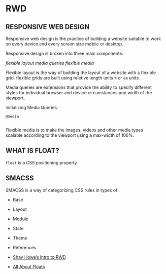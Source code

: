 # RWD

## RESPONSIVE WEB DESIGN 


Responsive web design is the practice of building a website suitable to work on every device and every screen size mobile or desktop. 


Responsive design is broken into three main components:

*flexible layout*
*media queries*
*flexible media*

Flexible layout is the way of building the layout of a website with a flexible grid.
flexible grids are built using reletive length units ``` % ``` or ``` em ``` units.

Media queries are extensions that provide the ability to specify different styles for individual browser and device circumstances and width of the viewport.

Initializing Media Queries

```
@media
 
```
Flexible media is to make the images, videos and other media types scalable according to the viewport using a max-width of 100%. 

## WHAT IS FLOAT?

```float``` is a CSS positioning property

## SMACSS

SMACSS is a way of categorizing CSS rules in types of

- Base
- Layout
- Module
- State
- Theme




















- References


- [Shay Howe’s intro to RWD](https://learn.shayhowe.com/advanced-html-css/responsive-web-design/)
- [All About Floats](https://css-tricks.com/all-about-floats/)



